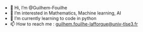 - 👋 Hi, I’m @Guilhem-Fouilhe
- 👀 I’m interested in Mathematics, Machine learning, AI
- 🌱 I’m currently learning to code in python
- 📫 How to reach me : guilhem.fouilhe-lafforgue@univ-tlse3.fr

<!---
Guilhem-Fouilhe/Guilhem-Fouilhe is a ✨ special ✨ repository because its `README.md` (this file) appears on your GitHub profile.
You can click the Preview link to take a look at your changes.
--->
